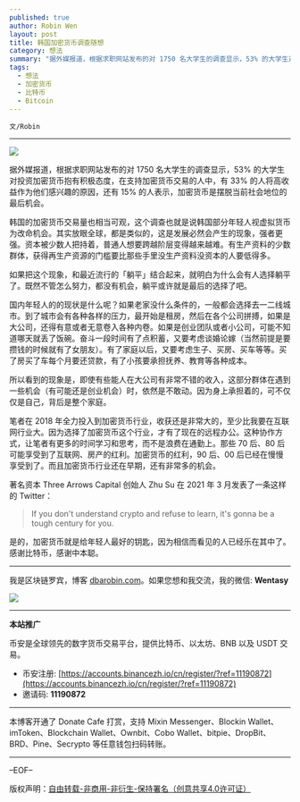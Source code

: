 ```yaml
---
published: true
author: Robin Wen
layout: post
title: 韩国加密货币调查随想
category: 想法
summary: "据外媒报道，根据求职网站发布的对 1750 名大学生的调查显示，53% 的大学生对投资加密货币抱有积极态度，在支持加密货币交易的人中，有 33% 的人将高收益作为他们感兴趣的原因，还有 15% 的人表示，加密货币是摆脱当前社会地位的最后机会。著名资本 Three Arrows Capital 创始人 Zhu Su 在 2021 年 3 月发表了一条这样的 Twitter：If you don't understand crypto and refuse to learn, it's gonna be a tough century for you. 是的，加密货币就是给年轻人最好的钥匙，因为相信而看见的人已经乐在其中了。感谢比特币，感谢中本聪。"
tags:
  - 想法
  - 加密货币
  - 比特币
  - Bitcoin
---
```


`文/Robin`

***

![](https://cdn.dbarobin.com/owmkw6p.png)

据外媒报道，根据求职网站发布的对 1750 名大学生的调查显示，53% 的大学生对投资加密货币抱有积极态度，在支持加密货币交易的人中，有 33% 的人将高收益作为他们感兴趣的原因，还有 15% 的人表示，加密货币是摆脱当前社会地位的最后机会。

韩国的加密货币交易量也相当可观，这个调查也就是说韩国部分年轻人视虚拟货币为改命机会。其实放眼全球，都是类似的，这是发展必然会产生的现象，强者更强。资本被少数人把持着，普通人想要跨越阶层变得越来越难。有生产资料的少数群体，获得再生产资源的门槛要比那些手里没生产资料没资本的人要低得多。

如果把这个现象，和最近流行的「躺平」结合起来，就明白为什么会有人选择躺平了。既然不管怎么努力，都没有机会，躺平或许就是最后的选择了吧。

国内年轻人的的现状是什么呢？如果老家没什么条件的，一般都会选择去一二线城市。到了城市会有各种各样的压力，最开始是租房，然后在各个公司拼搏，如果是大公司，还得有意或者无意卷入各种内卷。如果是创业团队或者小公司，可能不知道哪天就丢了饭碗。奋斗一段时间有了点积蓄，又要考虑谈婚论嫁（当然前提是要攒钱的时候就有了女朋友）。有了家庭以后，又要考虑生子、买房、买车等等。买了房买了车每个月要还贷款，有了小孩要承担抚养、教育等各种成本。

所以看到的现象是，即使有些能人在大公司有非常不错的收入，这部分群体在遇到一些机会（有可能还是创业机会）时，依然是不敢动。因为身上承担着的，可不仅仅是自己，背后是整个家庭。

笔者在 2018 年全力投入到加密货币行业，收获还是非常大的，至少比我要在互联网行业大。因为选择了加密货币这个行业，才有了现在的远程办公。这种协作方式，让笔者有更多的时间学习和思考，而不是浪费在通勤上。那些 70 后、80 后可能享受到了互联网、房产的红利。加密货币的红利，90 后、00 后已经在慢慢享受到了。而且加密货币行业还在早期，还有非常多的机会。

著名资本 Three Arrows Capital 创始人 Zhu Su 在 2021 年 3 月发表了一条这样的 Twitter：

> If you don't understand crypto and refuse to learn, it's gonna be a tough century for you.

是的，加密货币就是给年轻人最好的钥匙，因为相信而看见的人已经乐在其中了。感谢比特币，感谢中本聪。

***

我是区块链罗宾，博客 [dbarobin.com](https://dbarobin.com/)。如果您想和我交流，我的微信: **Wentasy**

![](https://cdn.dbarobin.com/v4yywe2.png)

***

**本站推广**

币安是全球领先的数字货币交易平台，提供比特币、以太坊、BNB 以及 USDT 交易。

* 币安注册: [https://accounts.binancezh.io/cn/register/?ref=11190872](https://accounts.binancezh.io/cn/register/?ref=11190872)
* 邀请码: **11190872**

***

本博客开通了 Donate Cafe 打赏，支持 Mixin Messenger、Blockin Wallet、imToken、Blockchain Wallet、Ownbit、Cobo Wallet、bitpie、DropBit、BRD、Pine、Secrypto 等任意钱包扫码转账。

<center>
    <div class="--donate-button"
         data-button-id="f8b9df0d-af9a-460d-8258-d3f435445075"
    ></div>
</center>

***

–EOF–

版权声明：[自由转载-非商用-非衍生-保持署名（创意共享4.0许可证）](http://creativecommons.org/licenses/by-nc-nd/4.0/deed.zh)